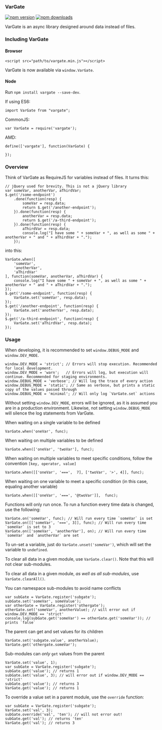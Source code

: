 ### VarGate
[![npm version](https://img.shields.io/npm/v/vargate.svg?style=flat-square)](https://www.npmjs.com/package/vargate) [![npm downloads](https://img.shields.io/npm/dm/vargate.svg?style=flat-square)](https://www.npmjs.com/package/vargate)

VarGate is an async library designed around data instead of files.

### Including VarGate

#### Browser

    <script src="path/to/vargate.min.js"></script>

VarGate is now available via `window.VarGate`.

#### Node

Run `npm install vargate --save-dev`.

If using ES6:

    import VarGate from "vargate";

CommonJS:

    var VarGate = require('vargate');

AMD:

    define(['vargate'], function(VarGate) {

    });

### Overview

Think of VarGate as RequireJS for variables instead of files. It turns this:

    // jQuery used for brevity. This is not a jQuery library
    var someVar, anotherVar, aThirdVar;
    $.get('/some-endpoint')
        .done(function(resp) {
            someVar = resp.data;
            return $.get('/another-endpoint');
        }).done(function(resp) {
            anotherVar = resp.data;
            return $.get('/a-third-endpoint');
        }).done(function(resp) {
            aThirdVar = resp.data;
            console.log("I have some " + someVar + ", as well as some " + anotherVar + " and " + aThirdVar + ".");
        });

into this:

    VarGate.when([
        'someVar',
        'anotherVar',
        'aThirdVar'
    ], function(someVar, anotherVar, aThirdVar) {
        console.log("I have some " + someVar + ", as well as some " + anotherVar + " and " + aThirdVar + ".");
    });
    $.get('/some-endpoint', function(resp) {
        VarGate.set('someVar', resp.data);
    });
    $.get('/another-endpoint', function(resp) {
        VarGate.set('anotherVar', resp.data);
    });
    $.get('/a-third-endpoint', function(resp) {
        VarGate.set('aThirdVar', resp.data);
    });

### Usage

When developing, it is recommended to set `window.DEBUG_MODE` and `window.DEV_MODE`.

    window.DEV_MODE = 'strict'; // Errors will stop execution. Recommended for local development.
    window.DEV_MODE = 'warn';   // Errors will log, but execution will continue. Recommended for staging environments.
    window.DEBUG_MODE = 'verbose'; // Will log the trace of every action
    window.DEBUG_MODE = 'static'; // Same as verbose, but prints a static copy of the values passed through
    window.DEBUG_MODE = 'minimal'; // Will only log `VarGate.set` actions

Without setting `window.DEV_MODE`, errors will be ignored, as it is assumed you are in a production environment.
Likewise, not setting `window.DEBUG_MODE` will silence the log statements from VarGate.

When waiting on a single variable to be defined

    VarGate.when('oneVar', func);

When waiting on multiple variables to be defined

    VarGate.when(['oneVar', 'twoVar'], func);

When waiting on multiple variables to meet specific conditions, follow the convention `[key, operator, value]`

    VarGate.when([['oneVar', '===',  7], ['twoVar', '>', 4]], func);

When waiting on one variable to meet a specific condition (in this case, equaling another variable)

    VarGate.when([['oneVar', '===', '@twoVar']],  func);

Functions will only run once. To run a function every time data is changed, use the following:

    VarGate.on('someVar', func); // Will run every time `someVar` is set
    VarGate.on([['someVar', '===', 3]], func); // Will run every time `someVar` is set to 3
    VarGate.on(['someVar', 'anotherVar'], on); // Will run every time `someVar` and `anotherVar` are set

To un-set a variable, just do `VarGate.unset('someVar')`, which will set the variable to `undefined`.

To clear all data in a given module, use `VarGate.clear()`. Note that this will not clear sub-modules.

To clear all data in a given module, _as well as all sub-modules_, use `VarGate.clearAll()`.

You can namespace sub-modules to avoid name conflicts

    var subGate = VarGate.register('subgate');
    subGate.set('someVar', someValue');
    var otherGate = VarGate.register('othergate');
    otherGate.set('someVar', anotherValue); // will error out if window.DEV_MODE == 'strict'
    console.log(subGate.get('someVar') == otherGate.get('someVar')); // prints `false`

The parent can get and set values for its children

    VarGate.set('subgate.value', anotherValue);
    VarGate.get('othergate.someVar');

Sub-modules can _only_ `get` values from the parent

    VarGate.set('value', 1);
    var subGate = VarGate.register('subgate');
    subGate.get('value'); // returns 1
    subGate.set('value', 3); // will error out if window.DEV_MODE == 'strict'
    subGate.get('value'); // returns 3
    VarGate.get('value'); // returns 1

To override a value set in a parent module, use the `override` function:

    var subGate = VarGate.register('subgate');
    VarGate.set('val', 3);
    subGate.override('val', 'ten'); // will not error out!
    subGate.get('val'); // returns 'ten'
    VarGate.get('val'); // returns 3
